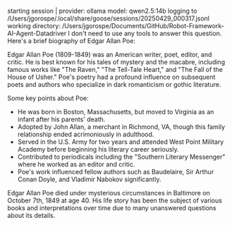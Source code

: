 starting session | provider: ollama model: qwen2.5:14b
    logging to /Users/jgorospe/.local/share/goose/sessions/20250429_000317.jsonl
    working directory: /Users/jgorospe/Documents/GitHub/Robot-Framework-AI-Agent-Datadriver
I don't need to use any tools to answer this question. Here's a brief biography of Edgar Allan Poe:

Edgar Allan Poe (1809-1849) was an American writer, poet, editor, and critic. He is best known for his tales of mystery and the macabre, including famous works like "The Raven," "The Tell-Tale Heart," and "The Fall of the House of Usher." Poe's poetry had a profound influence on subsequent poets and authors who specialize in dark romanticism or gothic literature.

Some key points about Poe:

- He was born in Boston, Massachusetts, but moved to Virginia as an infant after his parents' death.
- Adopted by John Allan, a merchant in Richmond, VA, though this family relationship ended acrimoniously in adulthood.
- Served in the U.S. Army for two years and attended West Point Military Academy before beginning his literary career seriously.
- Contributed to periodicals including the "Southern Literary Messenger" where he worked as an editor and critic.
- Poe's work influenced fellow authors such as Baudelaire, Sir Arthur Conan Doyle, and Vladimir Nabokov significantly.

Edgar Allan Poe died under mysterious circumstances in Baltimore on October 7th, 1849 at age 40. His life story has been the subject of various books and interpretations over time due to many unanswered questions about its details.
